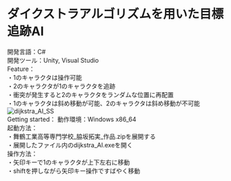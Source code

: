 # ダイクストラアルゴリズムを用いた目標追跡AI  
開発言語：C#  
開発ツール：Unity, Visual Studio  
Feature：  
・1のキャラクタは操作可能    
・2のキャラクタが1のキャラクタを追跡  
・衝突が発生すると2のキャラクタをランダムな位置に再配置  
・1のキャラクタは斜め移動が可能、2のキャラクタは斜め移動が不可能  
![dijkstra_AI_SS](https://user-images.githubusercontent.com/84891390/120138449-7b12e300-c211-11eb-9c37-87ccadb5d029.png)  
Getting started： 
  動作環境：Windows x86_64  
  起動方法：  
  ・舞鶴工業高等専門学校_脇坂拓実_作品.zipを展開する   
  ・展開したファイル内のdijkstra_AI.exeを開く  
  操作方法：  
  ・矢印キーで1のキャラクタが上下左右に移動  
  ・shiftを押しながら矢印キー操作ですばやく移動  
  





